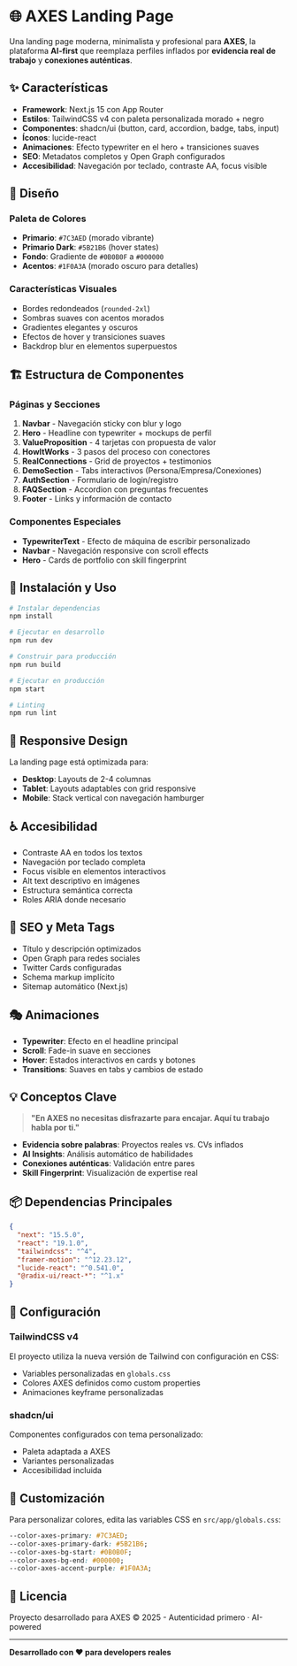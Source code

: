 # 🌐 AXES Landing Page

Una landing page moderna, minimalista y profesional para **AXES**, la plataforma **AI-first** que reemplaza perfiles inflados por **evidencia real de trabajo** y **conexiones auténticas**.

## ✨ Características

- **Framework**: Next.js 15 con App Router
- **Estilos**: TailwindCSS v4 con paleta personalizada morado + negro
- **Componentes**: shadcn/ui (button, card, accordion, badge, tabs, input)
- **Íconos**: lucide-react
- **Animaciones**: Efecto typewriter en el hero + transiciones suaves
- **SEO**: Metadatos completos y Open Graph configurados
- **Accesibilidad**: Navegación por teclado, contraste AA, focus visible

## 🎨 Diseño

### Paleta de Colores
- **Primario**: `#7C3AED` (morado vibrante)
- **Primario Dark**: `#5B21B6` (hover states)
- **Fondo**: Gradiente de `#0B0B0F` a `#000000`
- **Acentos**: `#1F0A3A` (morado oscuro para detalles)

### Características Visuales
- Bordes redondeados (`rounded-2xl`)
- Sombras suaves con acentos morados
- Gradientes elegantes y oscuros
- Efectos de hover y transiciones suaves
- Backdrop blur en elementos superpuestos

## 🏗️ Estructura de Componentes

### Páginas y Secciones
1. **Navbar** - Navegación sticky con blur y logo
2. **Hero** - Headline con typewriter + mockups de perfil
3. **ValueProposition** - 4 tarjetas con propuesta de valor
4. **HowItWorks** - 3 pasos del proceso con conectores
5. **RealConnections** - Grid de proyectos + testimonios
6. **DemoSection** - Tabs interactivos (Persona/Empresa/Conexiones)
7. **AuthSection** - Formulario de login/registro
8. **FAQSection** - Accordion con preguntas frecuentes
9. **Footer** - Links y información de contacto

### Componentes Especiales
- **TypewriterText** - Efecto de máquina de escribir personalizado
- **Navbar** - Navegación responsive con scroll effects
- **Hero** - Cards de portfolio con skill fingerprint

## 🚀 Instalación y Uso

```bash
# Instalar dependencias
npm install

# Ejecutar en desarrollo
npm run dev

# Construir para producción
npm run build

# Ejecutar en producción
npm start

# Linting
npm run lint
```

## 📱 Responsive Design

La landing page está optimizada para:
- **Desktop**: Layouts de 2-4 columnas
- **Tablet**: Layouts adaptables con grid responsive
- **Mobile**: Stack vertical con navegación hamburger

## ♿ Accesibilidad

- Contraste AA en todos los textos
- Navegación por teclado completa
- Focus visible en elementos interactivos
- Alt text descriptivo en imágenes
- Estructura semántica correcta
- Roles ARIA donde necesario

## 🎯 SEO y Meta Tags

- Título y descripción optimizados
- Open Graph para redes sociales
- Twitter Cards configuradas
- Schema markup implícito
- Sitemap automático (Next.js)

## 🎭 Animaciones

- **Typewriter**: Efecto en el headline principal
- **Scroll**: Fade-in suave en secciones
- **Hover**: Estados interactivos en cards y botones
- **Transitions**: Suaves en tabs y cambios de estado

## 💡 Conceptos Clave

> **"En AXES no necesitas disfrazarte para encajar. Aquí tu trabajo habla por ti."**

- **Evidencia sobre palabras**: Proyectos reales vs. CVs inflados
- **AI Insights**: Análisis automático de habilidades
- **Conexiones auténticas**: Validación entre pares
- **Skill Fingerprint**: Visualización de expertise real

## 📦 Dependencias Principales

```json
{
  "next": "15.5.0",
  "react": "19.1.0",
  "tailwindcss": "^4",
  "framer-motion": "^12.23.12",
  "lucide-react": "^0.541.0",
  "@radix-ui/react-*": "^1.x"
}
```

## 🔧 Configuración

### TailwindCSS v4
El proyecto utiliza la nueva versión de Tailwind con configuración en CSS:
- Variables personalizadas en `globals.css`
- Colores AXES definidos como custom properties
- Animaciones keyframe personalizadas

### shadcn/ui
Componentes configurados con tema personalizado:
- Paleta adaptada a AXES
- Variantes personalizadas
- Accesibilidad incluida

## 🎨 Customización

Para personalizar colores, edita las variables CSS en `src/app/globals.css`:

```css
--color-axes-primary: #7C3AED;
--color-axes-primary-dark: #5B21B6;
--color-axes-bg-start: #0B0B0F;
--color-axes-bg-end: #000000;
--color-axes-accent-purple: #1F0A3A;
```

## 📄 Licencia

Proyecto desarrollado para AXES © 2025 - Autenticidad primero · AI-powered

---

**Desarrollado con ❤️ para developers reales**
